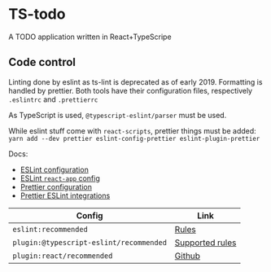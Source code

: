 # TS-todo

A TODO application written in React+TypeScripe

## Code control

Linting done by eslint as ts-lint is deprecated as of early 2019. Formatting
is handled by prettier. Both tools have their configuration files, respectively
`.eslintrc` and `.prettierrc`

As TypeScript is used, `@typescript-eslint/parser` must be used.

While eslint stuff come with `react-scripts`, prettier things must be added:
`yarn add --dev prettier eslint-config-prettier eslint-plugin-prettier`

Docs:

- [ESLint configuration](https://eslint.org/docs/user-guide/configuring)
- [ESLint `react-app` config](https://github.com/facebook/create-react-app/tree/master/packages/eslint-config-react-app)
- [Prettier configuration](https://prettier.io/docs/en/configuration.html)
- [Prettier ESLint integrations](https://prettier.io/docs/en/related-projects.html#eslint-integrations)

| Config                                  | Link                 |
| --------------------------------------- | -------------------- |
| `eslint:recommended`                    | [Rules][3]           |
| `plugin:@typescript-eslint/recommended` | [Supported rules][1] |
| `plugin:react/recommended`              | [Github][2]          |

[1]: https://github.com/typescript-eslint/typescript-eslint/tree/master/packages/eslint-plugin#supported-rules
[2]: https://github.com/yannickcr/eslint-plugin-react#configuration
[3]: https://eslint.org/docs/rules/
